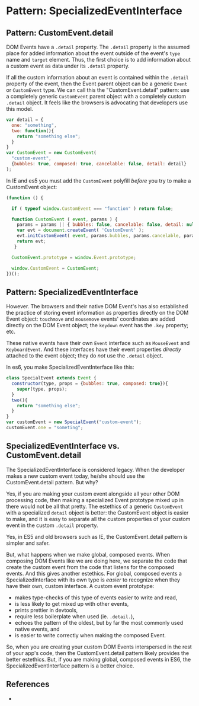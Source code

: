 # Pattern: SpecializedEventInterface

## Pattern: CustomEvent.detail

DOM Events have a `.detail` property. The `.detail` property is the assumed place for 
added information about the event outside of the event's `type` name and `target` element.
Thus, the first choice is to add information about a custom event as data under its `.detail` property.

If all the custom information about an event is contained within the `.detail` property of the event,
then the Event parent object can be a generic `Event` or `CustomEvent` type. We can call this 
the "CustomEvent.detail" pattern: use a completely generic `CustomEvent` parent object with a
completely custom `.detail` object. It feels like the browsers is advocating that developers use
this model.

```javascript
var detail = {
  one: "something",
  two: function(){
    return "something else";
  }
}
var CustomEvent = new CustomEvent(
  "custom-event", 
  {bubbles: true, composed: true, cancelable: false, detail: detail}
);
```

In IE and es5 you must add the `CustomEvent` polyfill *before* you try to make a CustomEvent object:

```javascript
(function () {

  if ( typeof window.CustomEvent === "function" ) return false;

  function CustomEvent ( event, params ) {
    params = params || { bubbles: false, cancelable: false, detail: null };
    var evt = document.createEvent( 'CustomEvent' );
    evt.initCustomEvent( event, params.bubbles, params.cancelable, params.detail );
    return evt;
   }

  CustomEvent.prototype = window.Event.prototype;

  window.CustomEvent = CustomEvent;
})();
```

## Pattern: SpecializedEventInterface

However. The browsers and their native DOM Event's has also established the practice of storing 
event information as properties directly on the DOM Event object: 
`touchmove` and `mousemove` events' coordinates are added directly on the DOM Event object; 
the `keydown` event has the `.key` property; etc.

These native events have their own `Event` interface such as `MouseEvent` and `KeyboardEvent`.
And these interfaces have their event properties *directly* attached to the event object;
they do *not* use the `.detail` object.

In es6, you make SpecializedEventInterface like this:

```javascript
class SpecialEvent extends Event {
  constructor(type, props = {bubbles: true, composed: true}){
    super(type, props);
  }
  two(){
    return "something else";
  }
}
var customEvent = new SpecialEvent("custom-event");
customEvent.one = "someting";
```

## SpecializedEventInterface vs. CustomEvent.detail

The SpecializedEventInterface is considered legacy. 
When the developer makes a new custom event today, he/she should use the CustomEvent.detail pattern.
But why?

Yes, if you are making your custom event alongside all your other DOM processing code, 
then making a specialized Event prototype mixed up in there would not be all that pretty.
The estethics of a generic `CustomEvent` with a specialized `detail` object is better:
the CustomEvent object is easier to make, and it is easy to separate all the custom properties of
your custom event in the custom `.detail` property.

Yes, in ES5 and old browsers such as IE, the CustomEvent.detail pattern is simpler and safer.

But, what happens when we make global, composed events. When composing DOM Events like we are doing here,
we separate the code that create the custom  event from the code that listens for the composed events. 
And this gives another estethics. 
For global, composed events a SpecializedInterface with its own type is *easier* to recognize when 
they have their own, custom interface. A custom event prototype: 
 * makes type-checks of this type of events easier to write and read,
 * is less likely to get mixed up with other events,
 * prints prettier in devtools, 
 * require less boilerplate when used (ie. `.detail.`),
 * echoes the pattern of the oldest, but by far the most commonly used native events, and
 * is easier to write correctly when making the composed Event.

So, when you are creating your custom DOM Events interspersed in the rest of your app's code, 
then the CustomEvent.detail pattern likely provides the better estethics. But, if you
are making global, composed events in ES6, the SpecializedEventInterface pattern is a better choice.

## References

 * 
                                                                            